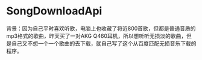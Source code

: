 SongDownloadApi
===============

背景：因为自己平时喜欢听歌，电脑上也收藏了将近800首歌，但都是普通音质的mp3格式的歌曲，昨天买了一对AKG Q460耳机，所以想听听无损淡的歌曲，但是自己又不想一个一个歌曲的去下载，就自己写了这个从百度匹配无损音乐下载的程序。
